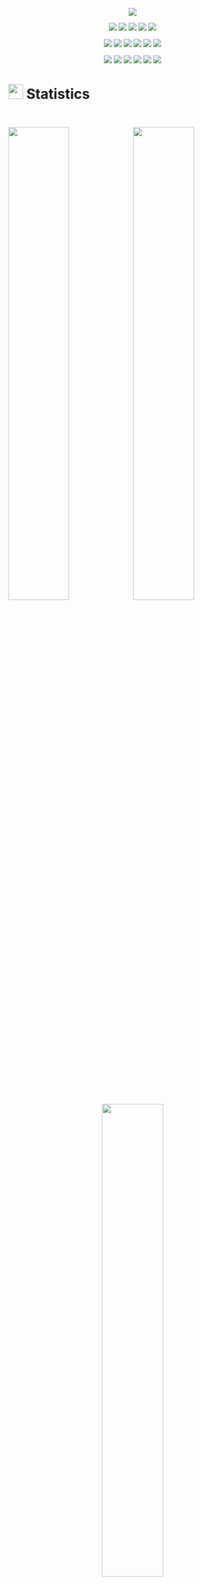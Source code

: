 <p align="center">
  <a href="https://github.com/DenverCoder1/readme-typing-svg"><img src="https://readme-typing-svg.herokuapp.com?lines=Hi,+I'm+Grigoriy.;I+Love+GitHub.;&center=true&width=500&height=50"></a>
</p>

<p>
  <div align="center">
    <img src="https://img.shields.io/badge/Python-3670A0?style=for-the-badge&logo=python&logoColor=white">
    <img src="https://img.shields.io/badge/Arduino-00979D.svg?style=for-the-badge&logo=go&logoColor=white">
    <img src="https://img.shields.io/badge/HTML5-F26624.svg?style=for-the-badge&logo=html5&logoColor=white">
    <img src="https://img.shields.io/badge/CSS-2465F1.svg?style=for-the-badge&logo=CSS3&logoColor=white">
    <img src="https://img.shields.io/badge/JavaScript-000000.svg?style=for-the-badge&logo=javascript&logoColor=F7DF1E">
  </div>
</p>

<p>
  <div align="center">
    <img src="https://img.shields.io/badge/Flask-black.svg?style=for-the-badge&logo=Flask&logoColor=white">
    <img src="https://img.shields.io/badge/Qt-41CD52.svg?style=for-the-badge&logo=Qt&logoColor=white">
    <img src="https://img.shields.io/badge/Ubuntu-E95420?style=for-the-badge&logo=Ubuntu&logoColor=white">
    <img src="https://img.shields.io/badge/Home%20Assistant-41BDF5.svg?style=for-the-badge&logo=Home-Assistant-Community-Store&logoColor=white">
    <img src="https://img.shields.io/badge/GitHub-181717.svg?style=for-the-badge&logo=github&logoColor=white">
    <img src="https://img.shields.io/badge/Git-F05032.svg?style=for-the-badge&logo=git&logoColor=white">
  </div>
</p>

<p>
<div align="center">
    <img src="https://img.shields.io/badge/Unity-FFFFFF.svg?style=for-the-badge&logo=Unity&logoColor=black">
  <img src="https://img.shields.io/badge/Pycharm-000000.svg?style=for-the-badge&logo=pycharm&logoColor=white">
  <img src="https://img.shields.io/badge/Visual%20Studio%20Code-007ACC.svg?style=for-the-badge&logo=visual-studio-code&logoColor=white">
  <img src="https://img.shields.io/badge/Sublime%20Text-FF9800.svg?style=for-the-badge&logo=sublime-text&logoColor=white">
  <img src="https://img.shields.io/badge/Stackoverflow-FE7A16?style=for-the-badge&logo=stack-overflow&logoColor=white">
  <img src="https://img.shields.io/badge/Habr%20Freelance-65A3BE?style=for-the-badge&logo=Habr&logoColor=white">
</div>
</p>

# <img src="https://media4.giphy.com/media/MIGbtLZoVjbl0bYbAd/giphy.gif?cid=ecf05e472t2h0i8d7dcjaoau9iqtchhr899hxmpxzzgc7lyw&rid=giphy.gif" width="30"> Statistics

<br/>
<p align="left">
  <img width="49.5%" src="https://github-readme-stats.vercel.app/api?username=grigoriy457&show_icons=true&include_all_commits=true&theme=radical&hide_border=true">
  <img width="49.5%" src="https://github-readme-streak-stats.herokuapp.com/?user=grigoriy457&theme=radical&hide_border=true">
</p>
<br>

<p align="center">
  <img width="49.5%" src="https://github-readme-stats.vercel.app/api/top-langs/?username=grigoriy457&theme=radical&bg_color=282828&hide_border=true&include_all_commits=true&count_private=true&layout=compact">
</p>
